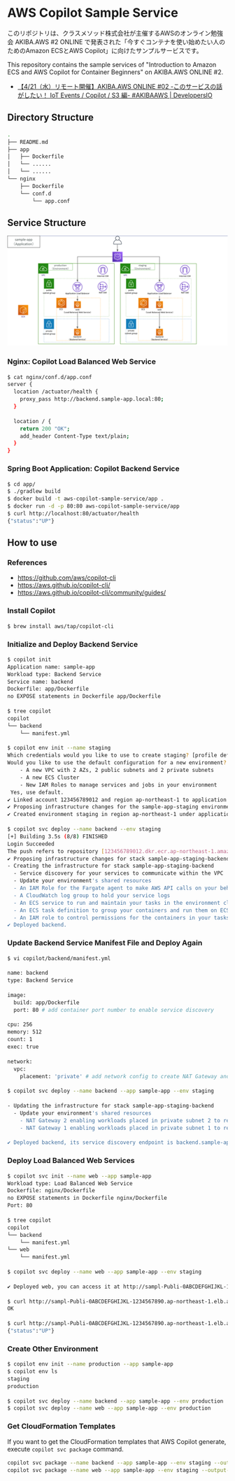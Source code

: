 # AWS Copilot Sample Service
このリポジトリは、クラスメソッド株式会社が主催するAWSのオンライン勉強会 AKIBA.AWS #2 ONLINE で発表された「今すぐコンテナを使い始めたい人のためのAmazon ECSとAWS Copilot」に向けたサンプルサービスです。

This repository contains the sample services of "Introduction to Amazon ECS and AWS Copilot for Container Beginners" on AKIBA.AWS ONLINE #2.

- [【4/21（水）リモート開催】AKIBA\.AWS ONLINE \#02 \-このサービスの話がしたい！ IoT Events / Copilot / S3 編\- \#AKIBAAWS \| DevelopersIO](https://dev.classmethod.jp/news/akiba-aws-210421/)

## Directory Structure
```bash
.
├── README.md
├── app
│   ├── Dockerfile
│   └── ......
│   └── ......
└── nginx
    ├── Dockerfile
    └── conf.d
        └── app.conf
```

## Service Structure
![Service Structure Image](img/service_structure.png)

### Nginx: Copilot Load Balanced Web Service
```bash
$ cat nginx/conf.d/app.conf
server {
  location /actuator/health {
    proxy_pass http://backend.sample-app.local:80;
  }
  
  location / {
    return 200 "OK";
    add_header Content-Type text/plain;
  }
}
```

### Spring Boot Application: Copilot Backend Service
```bash
$ cd app/
$ ./gradlew build
$ docker build -t aws-copilot-sample-service/app .
$ docker run -d -p 80:80 aws-copilot-sample-service/app
$ curl http://localhost:80/actuator/health
{"status":"UP"}
```

## How to use
### References
- https://github.com/aws/copilot-cli
- https://aws.github.io/copilot-cli/
- https://aws.github.io/copilot-cli/community/guides/

### Install Copilot
```bash
$ brew install aws/tap/copilot-cli
```

### Initialize and Deploy Backend Service
```bash
$ copilot init
Application name: sample-app
Workload type: Backend Service
Service name: backend
Dockerfile: app/Dockerfile
no EXPOSE statements in Dockerfile app/Dockerfile

$ tree copilot
copilot
└── backend
    └── manifest.yml

$ copilot env init --name staging
Which credentials would you like to use to create staging? [profile default]
Would you like to use the default configuration for a new environment?
    - A new VPC with 2 AZs, 2 public subnets and 2 private subnets
    - A new ECS Cluster
    - New IAM Roles to manage services and jobs in your environment
 Yes, use default.
✔ Linked account 123456789012 and region ap-northeast-1 to application sample-app.
✔ Proposing infrastructure changes for the sample-app-staging environment.
✔ Created environment staging in region ap-northeast-1 under application sample-app.

$ copilot svc deploy --name backend --env staging
[+] Building 3.5s (8/8) FINISHED
Login Succeeded
The push refers to repository [123456789012.dkr.ecr.ap-northeast-1.amazonaws.com/sample-app/backend]
✔ Proposing infrastructure changes for stack sample-app-staging-backend
- Creating the infrastructure for stack sample-app-staging-backend
  - Service discovery for your services to communicate within the VPC
  - Update your environment's shared resources
  - An IAM Role for the Fargate agent to make AWS API calls on your behalf
  - A CloudWatch log group to hold your service logs
  - An ECS service to run and maintain your tasks in the environment cluster
  - An ECS task definition to group your containers and run them on ECS
  - An IAM role to control permissions for the containers in your tasks
✔ Deployed backend.
```

### Update Backend Service Manifest File and Deploy Again
```bash
$ vi copilot/backend/manifest.yml

name: backend
type: Backend Service

image:
  build: app/Dockerfile
  port: 80 # add container port number to enable service discovery

cpu: 256
memory: 512
count: 1 
exec: true
 
network:
  vpc:
    placement: 'private' # add network config to create NAT Gateway and deploy Backend Service in private subnet groups  

$ copilot svc deploy --name backend --app sample-app --env staging

- Updating the infrastructure for stack sample-app-staging-backend
  - Update your environment's shared resources
    - NAT Gateway 2 enabling workloads placed in private subnet 2 to reach the internet
    - NAT Gateway 1 enabling workloads placed in private subnet 1 to reach the internet

✔ Deployed backend, its service discovery endpoint is backend.sample-app.local:80.
```

### Deploy Load Balanced Web Services
```bash
$ copilot svc init --name web --app sample-app
Workload type: Load Balanced Web Service
Dockerfile: nginx/Dockerfile
no EXPOSE statements in Dockerfile nginx/Dockerfile
Port: 80

$ tree copilot
copilot
└── backend
    └── manifest.yml
└── web
    └── manifest.yml

$ copilot svc deploy --name web --app sample-app --env staging

✔ Deployed web, you can access it at http://sampl-Publi-0ABCDEFGHIJKL-1234567890.ap-northeast-1.elb.amazonaws.com.

$ curl http://sampl-Publi-0ABCDEFGHIJKL-1234567890.ap-northeast-1.elb.amazonaws.com
OK

$ curl http://sampl-Publi-0ABCDEFGHIJKL-1234567890.ap-northeast-1.elb.amazonaws.com/actuator/health
{"status":"UP"}
```

### Create Other Environment
```bash
$ copilot env init --name production --app sample-app
$ copilot env ls
staging
production

$ copilot svc deploy --name backend --app sample-app --env production
$ copilot svc deploy --name web --app sample-app --env production
```

### Get CloudFormation Templates
If you want to get the CloudFormation templates that AWS Copilot generate, execute `copilot svc package` command.
```bash
copilot svc package --name backend --app sample-app --env staging --output-dir ./infrastructure
copilot svc package --name web --app sample-app --env staging --output-dir ./infrastructure
```
